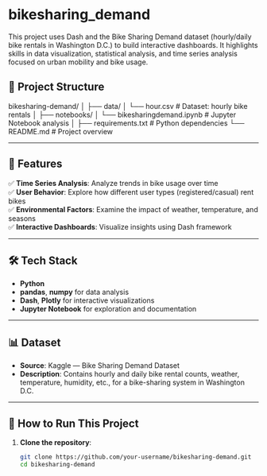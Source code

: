 # bikesharing_demand
This project uses Dash and the Bike Sharing Demand dataset (hourly/daily bike rentals in Washington D.C.) to build interactive dashboards. It highlights skills in data visualization, statistical analysis, and time series analysis focused on urban mobility and bike usage.

## 📁 Project Structure

bikesharing-demand/
│
├── data/
│ └── hour.csv # Dataset: hourly bike rentals
│
├── notebooks/
│ └── bikesharingdemand.ipynb # Jupyter Notebook analysis
│
├── requirements.txt # Python dependencies
└── README.md # Project overview


---

## 🚀 Features

✅ **Time Series Analysis**: Analyze trends in bike usage over time  
✅ **User Behavior**: Explore how different user types (registered/casual) rent bikes  
✅ **Environmental Factors**: Examine the impact of weather, temperature, and seasons  
✅ **Interactive Dashboards**: Visualize insights using Dash framework  

---

## 🛠️ Tech Stack

- **Python**
- **pandas**, **numpy** for data analysis
- **Dash**, **Plotly** for interactive visualizations
- **Jupyter Notebook** for exploration and documentation

---

## 📊 Dataset

- **Source**: Kaggle — Bike Sharing Demand Dataset  
- **Description**: Contains hourly and daily bike rental counts, weather, temperature, humidity, etc., for a bike-sharing system in Washington D.C.

---

## 🚦 How to Run This Project

1. **Clone the repository**:
   ```bash
   git clone https://github.com/your-username/bikesharing-demand.git
   cd bikesharing-demand


